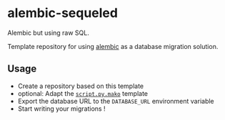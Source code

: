 # alembic-sequeled

Alembic but using raw SQL.

Template repository for using [alembic][alembic-latest] as a database migration
solution.

[alembic-latest]: https://alembic.sqlalchemy.org/en/latest/

## Usage

- Create a repository based on this template
- optional: Adapt the [`script.py.mako`](./alembic/script.py.mako) template
- Export the database URL to the `DATABASE_URL` environment variable
- Start writing your migrations !
